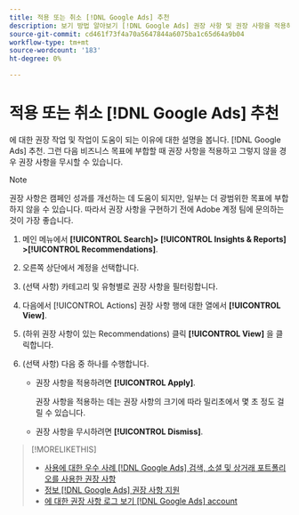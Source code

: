 ```yaml
---
title: 적용 또는 취소 [!DNL Google Ads] 추천
description: 보기 방법 알아보기 [!DNL Google Ads] 권장 사항 및 권장 사항을 적용하거나 취소하는 방법.
source-git-commit: cd461f73f4a70a5647844a6075ba1c65d64a9b04
workflow-type: tm+mt
source-wordcount: '183'
ht-degree: 0%

---
```


# 적용 또는 취소 [!DNL Google Ads] 추천

에 대한 권장 작업 및 작업이 도움이 되는 이유에 대한 설명을 봅니다. [!DNL Google Ads] 추천. 그런 다음 비즈니스 목표에 부합할 때 권장 사항을 적용하고 그렇지 않을 경우 권장 사항을 무시할 수 있습니다.

>[!NOTE]
>
>권장 사항은 캠페인 성과를 개선하는 데 도움이 되지만, 일부는 더 광범위한 목표에 부합하지 않을 수 있습니다. 따라서 권장 사항을 구현하기 전에 Adobe 계정 팀에 문의하는 것이 가장 좋습니다.

1. 메인 메뉴에서 **[!UICONTROL Search]> [!UICONTROL Insights & Reports] >[!UICONTROL Recommendations]**.

1. 오른쪽 상단에서 계정을 선택합니다.

1. (선택 사항) 카테고리 및 유형별로 권장 사항을 필터링합니다.

1. 다음에서 [!UICONTROL Actions] 권장 사항 행에 대한 열에서 **[!UICONTROL View]**.

1. (하위 권장 사항이 있는 Recommendations) 클릭 **[!UICONTROL View]** 을 클릭합니다.

1. (선택 사항) 다음 중 하나를 수행합니다.

   * 권장 사항을 적용하려면 **[!UICONTROL Apply]**.

      권장 사항을 적용하는 데는 권장 사항의 크기에 따라 밀리초에서 몇 초 정도 걸릴 수 있습니다.

   * 권장 사항을 무시하려면 **[!UICONTROL Dismiss]**.

>[!MORELIKETHIS]
>
>* [사용에 대한 우수 사례 [!DNL Google Ads] 검색, 소셜 및 상거래 포트폴리오를 사용한 권장 사항](google-recommendation-best-practices.md)
>* [정보 [!DNL Google Ads] 권장 사항 지원](google-recommendation-support.md)
>* [에 대한 권장 사항 로그 보기 [!DNL Google Ads] account](google-recommendation-view-log.md)

